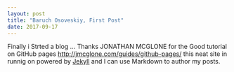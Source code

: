 ```yaml
---
layout: post
title: "Baruch Osoveskiy, First Post"
date: 2017-09-17
---
```

Finally i Strted a blog ... 
Thanks JONATHAN MCGLONE for the Good tutorial on GitHub pages  http://jmcglone.com/guides/github-pages/
this neat site in runnig on powered by [Jekyll](http://jekyllrb.com) and I can use Markdown to author my posts. 
